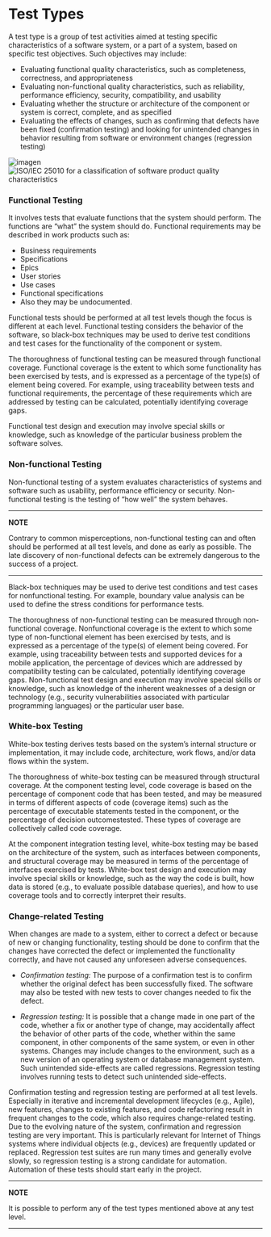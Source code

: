 # Test Types 

A test type is a group of test activities aimed at testing specific characteristics of a software system, or a
part of a system, based on specific test objectives. Such objectives may include: 

- Evaluating functional quality characteristics, such as completeness, correctness, and
appropriateness 
- Evaluating non-functional quality characteristics, such as reliability, performance efficiency,
security, compatibility, and usability 
- Evaluating whether the structure or architecture of the component or system is correct, complete,
and as specified 
- Evaluating the effects of changes, such as confirming that defects have been fixed (confirmation
testing) and looking for unintended changes in behavior resulting from software or environment
changes (regression testing)


![imagen](https://user-images.githubusercontent.com/2337039/113053717-38c81980-916e-11eb-8543-fc2eafa6cc47.png)
![ISO/IEC 25010 for a classification of software product quality characteristics]("https://iso25000.com/index.php/en/iso-25000-standards/iso-25010")


### Functional Testing

It involves tests that evaluate functions that the system should perform. The functions are “what” the system should do.
Functional requirements may be described in work products such as:
  
  - Business requirements
  - Specifications 
  - Epics 
  - User stories 
  - Use cases 
  - Functional specifications
  - Also they may be undocumented.

Functional tests should be performed at all test levels though the focus is different at each level. Functional testing considers 
the behavior of the software, so black-box techniques may be used to derive test conditions and test cases for the functionality 
of the component or system.

The thoroughness of functional testing can be measured through functional coverage. Functional
coverage is the extent to which some functionality has been exercised by tests, and is expressed as a
percentage of the type(s) of element being covered. For example, using traceability between tests and
functional requirements, the percentage of these requirements which are addressed by testing can be
calculated, potentially identifying coverage gaps. 

Functional test design and execution may involve special skills or knowledge, such as knowledge of the
particular business problem the software solves.


### Non-functional Testing

Non-functional testing of a system evaluates characteristics of systems and software such as usability,
performance efficiency or security. Non-functional testing is the testing of “how well” the system behaves.

---
**NOTE**

Contrary to common misperceptions, non-functional testing can and often should be performed at all test
levels, and done as early as possible. The late discovery of non-functional defects can be extremely
dangerous to the success of a project.

---

Black-box techniques may be used to derive test conditions and test cases for nonfunctional testing. 
For example, boundary value analysis can be used to define the stress conditions for
performance tests.

The thoroughness of non-functional testing can be measured through non-functional coverage. 
Nonfunctional coverage is the extent to which some type of non-functional element has been exercised by
tests, and is expressed as a percentage of the type(s) of element being covered. For example, using
traceability between tests and supported devices for a mobile application, the percentage of devices
which are addressed by compatibility testing can be calculated, potentially identifying coverage gaps.
Non-functional test design and execution may involve special skills or knowledge, such as knowledge of
the inherent weaknesses of a design or technology (e.g., security vulnerabilities associated with particular
programming languages) or the particular user base.


### White-box Testing

White-box testing derives tests based on the system’s internal structure or implementation, it may include code, architecture, work flows, and/or data flows within the system.

The thoroughness of white-box testing can be measured through structural coverage. At the component testing level, code coverage is based on the percentage of component code that has been tested, and may be measured in terms of different aspects of code (coverage items) such as the percentage of executable statements tested in the component, or the percentage of decision outcomestested. These types of coverage are collectively called code coverage. 

At the component integration testing level, white-box testing may be based on the architecture of the system, such as interfaces between components, and structural coverage may be measured in terms of the percentage of interfaces
exercised by tests. White-box test design and execution may involve special skills or knowledge, such as the way the code is built, how data is stored (e.g., to evaluate possible database queries), and how to use coverage tools and
to correctly interpret their results. 


### Change-related Testing

When changes are made to a system, either to correct a defect or because of new or changing
functionality, testing should be done to confirm that the changes have corrected the defect or
implemented the functionality correctly, and have not caused any unforeseen adverse consequences. 

- *Confirmation testing:* The purpose of a confirmation test is to confirm whether the original defect has been
successfully fixed. The software may also be tested with new tests to cover changes needed to fix the defect.

- *Regression testing:* It is possible that a change made in one part of the code, whether a fix or
another type of change, may accidentally affect the behavior of other parts of the code, whether
within the same component, in other components of the same system, or even in other systems.
Changes may include changes to the environment, such as a new version of an operating system
or database management system. Such unintended side-effects are called regressions.
Regression testing involves running tests to detect such unintended side-effects.

Confirmation testing and regression testing are performed at all test levels.
Especially in iterative and incremental development lifecycles (e.g., Agile), new features, changes to
existing features, and code refactoring result in frequent changes to the code, which also requires
change-related testing. Due to the evolving nature of the system, confirmation and regression testing are
very important. This is particularly relevant for Internet of Things systems where individual objects (e.g.,
devices) are frequently updated or replaced.
Regression test suites are run many times and generally evolve slowly, so regression testing is a strong
candidate for automation. Automation of these tests should start early in the project.


---
**NOTE**

It is possible to perform any of the test types mentioned above at any test level.

---





